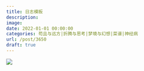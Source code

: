 ```yaml
---
title: 日志模板
description: 
image: 
date: 2022-01-01 00:00:00
categories: 苟且与远方|折腾与思考|梦境与幻想|菜谱|神经病
url: /post/3650
draft: true
---
```


![](https://storage.fleek-internal.com/0a3a8890-e65e-47ce-93d7-0442b9209d38-bucket/blog/posts/2021-01/friction.png)
